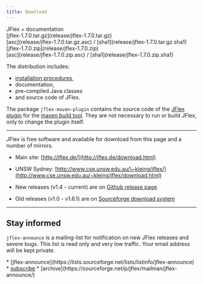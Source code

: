 ```yaml
---
title: Download
---
```


<div class="container download">
<div class="row">
  <div class="col-sm-4"><div class="xitem">
  JFlex + documentation
  </div></div>
  <div class="col-sm-5"><div class="xitem">
  [jflex-1.7.0.tar.gz](release/jflex-1.7.0.tar.gz)
  </div></div>
  <div class="col-sm-2"><div class="xitem text-center">
  [asc](release/jflex-1.7.0.tar.gz.asc) / 
  [sha1](release/jflex-1.7.0.tar.gz.sha1)
  </div></div>
</div>
<div class="row">
  <div class="col-sm-5 col-sm-offset-4"><div class="xitem">
  [jflex-1.7.0.zip](release/jflex-1.7.0.zip)
  </div></div>
  <div class="col-sm-2"><div class="xitem text-center">
  [asc](release/jflex-1.7.0.zip.asc) / 
  [sha1](release/jflex-1.7.0.zip.sha1)
  </div></div>
</div>
</div>

The distribution includes:
- [installation procedures](installing.html),
- documentation,
- pre-compiled Java classes 
- and source code of JFlex.

The package `jflex-maven-plugin` contains the source code of the
[JFlex plugin](http://jflex-de.github.io/jflex-web/jflex-maven-plugin/)
for the [maven build tool](http://maven.apache.org). They are not
necessary to run or build JFlex, only to change the plugin itself.

----------------------------


JFlex is free software and available for
download from this page and a number of mirrors.

-   Main site: [http://jflex.de/](http://jflex.de/download.html)
    
-   UNSW Sydney:
    [http://www.cse.unsw.edu.au/\~kleing/jflex/](http://www.cse.unsw.edu.au/~kleing/jflex/download.html)
    
-   New releases (v1.4 - current) are on 
    [Github release page](https://github.com/jflex-de/jflex/releases)

-   Old releases (v1.0 - v1.6.1) are on 
    [Sourceforge download system](https://sourceforge.net/projects/jflex/files/jflex/)
    

----------------------------

## Stay informed

`jflex-announce` is a mailing-list for notification on new JFlex releases and severe bugs. This list is read only and very low traffic.
Your email address will be kept private.

<div class="container"><div class="row">
<div class="col-md-7 col-md-offset-2">
<div class="mailitems">
* [jflex-announce](https://lists.sourceforge.net/lists/listinfo/jflex-announce)
* <a class="button" href="mailto:jflex-announce-request@lists.sourceforge.net?subject=subscribe">subscribe</a>
* [archive](https://sourceforge.net/p/jflex/mailman/jflex-announce/)
</div></div></div></div>
